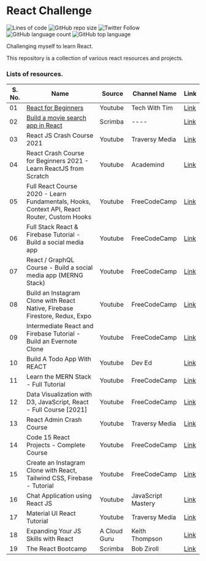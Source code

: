 # React Challenge

![Lines of code](https://img.shields.io/tokei/lines/github/varunjha089/React-Challenge?style=flat)
![GitHub repo size](https://img.shields.io/github/repo-size/varunjha089/React-Challenge)
![Twitter Follow](https://img.shields.io/twitter/follow/varunjha089?style=flat)
![GitHub language count](https://img.shields.io/github/languages/count/varunjha089/React-Challenge)
![GitHub top language](https://img.shields.io/github/languages/top/varunjha089/React-Challenge)


Challenging myself to learn React.

This repository is a collection of various react resources and projects.

### Lists of resources.

| S. No. | Name | Source | Channel Name | Link |
|--- |--- |--- |--- |--- |
| 01 | [React for Beginners](inventory/) | Youtube | Tech With Tim | [Link](https://www.youtube.com/playlist?list=PLzMcBGfZo4-nRV61oEu3KfMwWKI571uPT) |
| 02 | [Build a movie search app in React](/) | Scrimba | ---- | [Link](https://scrimba.com/learn/reactmovie) |
| 03 | React JS Crash Course 2021 | Youtube | Traversy Media | [Link](https://www.youtube.com/watch?v=w7ejDZ8SWv8) |
| 04 | React Crash Course for Beginners 2021 - Learn ReactJS from Scratch | Youtube | Academind | [Link](https://www.youtube.com/watch?v=Dorf8i6lCuk) |
| 05 | Full React Course 2020 - Learn Fundamentals, Hooks, Context API, React Router, Custom Hooks | Youtube | FreeCodeCamp | [Link](https://www.youtube.com/watch?v=4UZrsTqkcW4) |
| 06 | Full Stack React & Firebase Tutorial - Build a social media app | Youtube | FreeCodeCamp | [Link](https://www.youtube.com/watch?v=m_u6P5k0vP0) |
| 07 | React / GraphQL Course - Build a social media app (MERNG Stack) | Youtube | FreeCodeCamp | [Link](https://www.youtube.com/watch?v=n1mdAPFq2Os) |
| 08 | Build an Instagram Clone with React Native, Firebase Firestore, Redux, Expo | Youtube | FreeCodeCamp | [Link](https://www.youtube.com/watch?v=1hPgQWbWmEk) |
| 09 | Intermediate React and Firebase Tutorial - Build an Evernote Clone | Youtube | FreeCodeCamp | [Link](https://www.youtube.com/watch?v=I250xdtUvy8) |
| 10 | Build A Todo App With REACT | Youtube | Dev Ed | [Link](https://www.youtube.com/watch?v=pCA4qpQDZD8) |
| 11 | Learn the MERN Stack - Full Tutorial | Youtube | FreeCodeCamp | [Link](https://www.youtube.com/watch?v=7CqJlxBYj-M) |
| 12 | Data Visualization with D3, JavaScript, React - Full Course [2021] | Youtube | FreeCodeCamp | [Link](https://www.youtube.com/watch?v=2LhoCfjm8R4) |
| 13 | React Admin Crash Course | Youtube | Traversy Media | [Link](https://www.youtube.com/watch?v=HRmdj-HpJyE) |
| 14 | Code 15 React Projects - Complete Course | Youtube | FreeCodeCamp | [Link](https://www.youtube.com/watch?v=a_7Z7C_JCyo) |
| 15 | Create an Instagram Clone with React, Tailwind CSS, Firebase - Tutorial | Youtube | FreeCodeCamp | [Link](https://www.youtube.com/watch?v=mDgEqoQUBgk) |
| 16 | Chat Application using React JS | Youtube | JavaScript Mastery | [Link](https://www.youtube.com/watch?v=jcOKU9f86XE) |
| 17 | Material UI React Tutorial | Youtube | Traversy Media | [Link](https://www.youtube.com/watch?v=vyJU9efvUtQ) |
| 18 | Expanding Your JS Skills with React | A Cloud Guru | Keith Thompson | [Link](https://acloud.guru/overview/expanding-your-js-skills-with-react) |
| 19 | The React Bootcamp | Scrimba | Bob Ziroll | [Link](https://scrimba.com/learn/react) |

